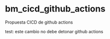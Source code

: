 # bm_cicd_github_actions
Propuesta CICD de github actions

test: este cambio no debe detonar github actions